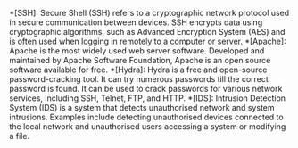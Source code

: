 *[SSH]: Secure Shell (SSH) refers to a cryptographic network protocol used in secure communication between devices. SSH encrypts data using cryptographic algorithms, such as Advanced Encryption System (AES) and is often used when logging in remotely to a computer or server. 
*[Apache]: Apache is the most widely used web server software. Developed and maintained by Apache Software Foundation, Apache is an open source software available for free. 
*[Hydra]: Hydra is a free and open-source password-cracking tool. It can try numerous passwords till the correct password is found. It can be used to crack passwords for various network services, including SSH, Telnet, FTP, and HTTP.
*[IDS]: Intrusion Detection System (IDS) is a system that detects unauthorised network and system intrusions. Examples include detecting unauthorised devices connected to the local network and unauthorised users accessing a system or modifying a file.